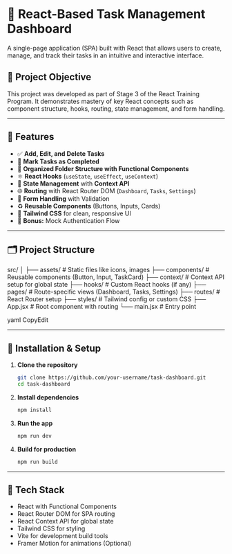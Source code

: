 # 📝 React-Based Task Management Dashboard

A single-page application (SPA) built with React that allows users to create, manage, and track their tasks in an intuitive and interactive interface.

## 🚀 Project Objective

This project was developed as part of Stage 3 of the React Training Program. It demonstrates mastery of key React concepts such as component structure, hooks, routing, state management, and form handling.

---

## 📌 Features

- ✅ **Add, Edit, and Delete Tasks**
- 🔄 **Mark Tasks as Completed**
- 📂 **Organized Folder Structure with Functional Components**
- ⚛️ **React Hooks** (`useState`, `useEffect`, `useContext`)
- 🧠 **State Management** with **Context API**
- 🌐 **Routing** with React Router DOM (`Dashboard`, `Tasks`, `Settings`)
- 🧾 **Form Handling** with Validation
- ♻️ **Reusable Components** (Buttons, Inputs, Cards)
- 🎨 **Tailwind CSS** for clean, responsive UI
- 🔐 **Bonus:** Mock Authentication Flow

---

## 🗂️ Project Structure

src/
│
├── assets/ # Static files like icons, images
├── components/ # Reusable components (Button, Input, TaskCard)
├── context/ # Context API setup for global state
├── hooks/ # Custom React hooks (if any)
├── pages/ # Route-specific views (Dashboard, Tasks, Settings)
├── routes/ # React Router setup
├── styles/ # Tailwind config or custom CSS
├── App.jsx # Root component with routing
└── main.jsx # Entry point

yaml
CopyEdit

---

## 🔧 Installation & Setup

1. **Clone the repository**
   ```bash
   git clone https://github.com/your-username/task-dashboard.git
   cd task-dashboard

2. **Install dependencies**
   ```bash
   npm install

3. **Run the app**
   ```bash
   npm run dev

4. **Build for production**
   ```bash
   npm run build

---

## 🧪 Tech Stack
- React with Functional Components
- React Router DOM for SPA routing
- React Context API for global state
- Tailwind CSS for styling
- Vite for development build tools
- Framer Motion for animations (Optional) 
